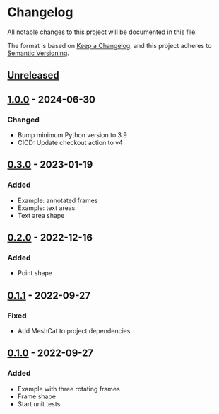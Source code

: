 # Changelog

All notable changes to this project will be documented in this file.

The format is based on [Keep a Changelog](https://keepachangelog.com/en/1.0.0/),
and this project adheres to [Semantic Versioning](https://semver.org/spec/v2.0.0.html).

## [Unreleased]

## [1.0.0] - 2024-06-30

### Changed

- Bump minimum Python version to 3.9
- CICD: Update checkout action to v4

## [0.3.0] - 2023-01-19

### Added

- Example: annotated frames
- Example: text areas
- Text area shape

## [0.2.0] - 2022-12-16

### Added

- Point shape

## [0.1.1] - 2022-09-27

### Fixed

- Add MeshCat to project dependencies

## [0.1.0] - 2022-09-27

### Added

- Example with three rotating frames
- Frame shape
- Start unit tests

[unreleased]: https://github.com/stephane-caron/meshcat-shapes/compare/v1.0.0...HEAD
[1.0.0]: https://github.com/stephane-caron/meshcat-shapes/compare/v0.3.0...v1.0.0
[0.3.0]: https://github.com/stephane-caron/meshcat-shapes/compare/v0.2.0...v0.3.0
[0.2.0]: https://github.com/stephane-caron/meshcat-shapes/compare/v0.1.1...v0.2.0
[0.1.1]: https://github.com/stephane-caron/meshcat-shapes/compare/v0.1.0...v0.1.1
[0.1.0]: https://github.com/stephane-caron/meshcat-shapes/releases/tag/v0.1.0

